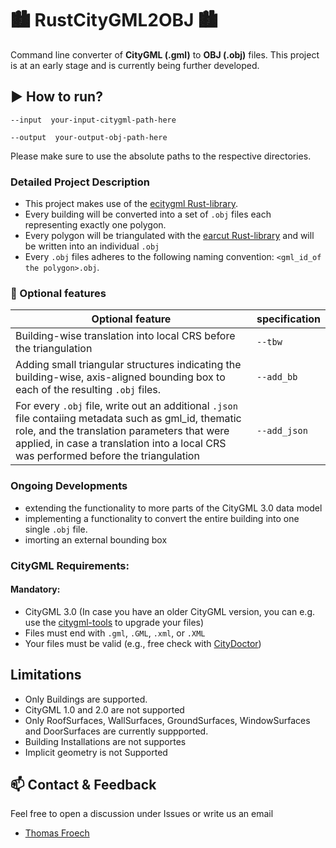 # :cityscape: RustCityGML2OBJ :cityscape:
Command line converter of **CityGML (.gml)** to **OBJ (.obj)** files. This project is at an early stage and is currently being further developed.
## :arrow_forward: How to run?

  `--input  your-input-citygml-path-here` 
  
  `--output  your-output-obj-path-here` 

Please make sure to use the absolute paths to the respective directories.

### Detailed Project Description
+ This project makes use of the [ecitygml Rust-library](https://docs.rs/ecitygml/latest/ecitygml/).
+ Every building will be converted into a set of `.obj` files each representing exactly one polygon.
+ Every polygon will be triangulated with the [earcut Rust-library](https://github.com/ciscorn/earcut-rs) and will be written into an individual `.obj`
+ Every `.obj` files adheres to the following naming convention: `<gml_id_of the polygon>.obj`.

### :wrench: Optional features

| Optional feature | specification |
| -------- | -------- |
| Building-wise translation into local CRS before the triangulation |`--tbw`|
| Adding small triangular structures indicating the building-wise, axis-aligned bounding box to each of the resulting `.obj` files. |`--add_bb`|
| For every `.obj` file, write out an additional `.json` file contaiing metadata such as gml_id, thematic role, and the translation parameters that were applied, in case a translation into a local CRS was performed before the triangulation |`--add_json`|


### Ongoing Developments
+ extending the functionality to more parts of the CityGML 3.0 data model
+ implementing a functionality to convert the entire building into one single `.obj` file.
+ imorting an external bounding box
  

### CityGML Requirements:

#### Mandatory:

+ CityGML 3.0 (In case you have an older CityGML version, you can e.g. use the [citygml-tools](https://github.com/citygml4j/citygml-tools) to upgrade your files)
+ Files must end with `.gml`, `.GML`, `.xml`, or `.XML`
+ Your files must be valid (e.g., free check with [CityDoctor](https://transfer.hft-stuttgart.de/gitlab/citydoctor/citydoctor2))
 
## Limitations

+ Only Buildings are supported.
+ CityGML 1.0 and 2.0 are not supported
+ Only RoofSurfaces, WallSurfaces, GroundSurfaces, WindowSurfaces and DoorSurfaces are currently suppported.
+ Building Installations are not supportes
+ Implicit geometry is not Supported


## :mailbox: Contact & Feedback

Feel free to open a discussion under Issues or write us an email

- [Thomas Froech](thomas.froech@tum.de)
